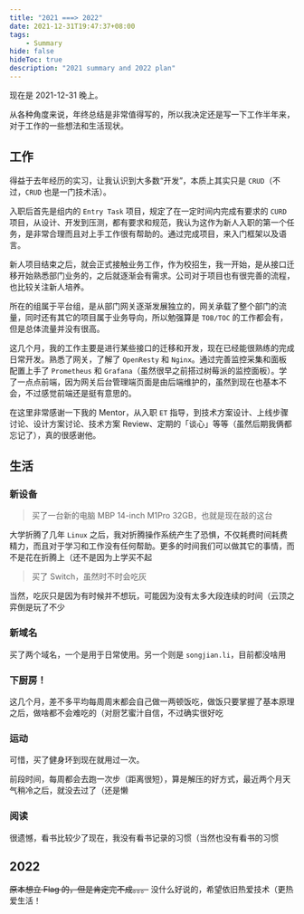 ```yaml
---
title: "2021 ===> 2022"
date: 2021-12-31T19:47:37+08:00
tags:
    - Summary
hide: false
hideToc: true
description: "2021 summary and 2022 plan"
---
```


现在是 2021-12-31 晚上。

从各种角度来说，年终总结是非常值得写的，所以我决定还是写一下工作半年来，对于工作的一些想法和生活现状。

## 工作

得益于去年经历的实习，让我认识到大多数“开发”，本质上其实只是 `CRUD`（不过，`CRUD` 也是一门技术活）。

入职后首先是组内的 `Entry Task` 项目，规定了在一定时间内完成有要求的 `CURD` 项目，从设计、开发到压测，都有要求和规范，我认为这作为新人入职的第一个任务，是非常合理而且对上手工作很有帮助的。通过完成项目，来入门框架以及语言。

新人项目结束之后，就会正式接触业务工作，作为校招生，我一开始，是从接口迁移开始熟悉部门业务的，之后就逐渐会有需求。公司对于项目也有很完善的流程，也比较关注新人培养。

所在的组属于平台组，是从部门网关逐渐发展独立的，网关承载了整个部门的流量，同时还有其它的项目属于业务导向，所以勉强算是 `TOB/TOC` 的工作都会有，但是总体流量并没有很高。

这几个月，我的工作主要是进行某些接口的迁移和开发，现在已经能很熟练的完成日常开发。熟悉了网关，了解了 `OpenResty` 和 `Nginx`。通过完善监控采集和面板配置上手了 `Prometheus` 和 `Grafana`（虽然很早之前搭过树莓派的监控面板）。学了一点点前端，因为网关后台管理端页面是由后端维护的，虽然到现在也基本不会，不过感觉前端还是挺有意思的。

在这里非常感谢一下我的 Mentor，从入职 `ET` 指导，到技术方案设计、上线步骤讨论、设计方案讨论、技术方案 Review、定期的「谈心」等等（虽然后期我俩都忘记了），真的很感谢他。
## 生活

### 新设备
> 买了一台新的电脑 MBP 14-inch M1Pro 32GB，也就是现在敲的这台

大学折腾了几年 `Linux` 之后，我对折腾操作系统产生了恐惧，不仅耗费时间耗费精力，而且对于学习和工作没有任何帮助。更多的时间我们可以做其它的事情，而不是花在折腾上（还不是因为上学买不起

> 买了 Switch，虽然时不时会吃灰

当然，吃灰只是因为有时候并不想玩，可能因为没有太多大段连续的时间（云顶之弈倒是玩了不少

### 新域名

买了两个域名，一个是用于日常使用。另一个则是 `songjian.li`，目前都没啥用

### 下厨房！

这几个月，差不多平均每周周末都会自己做一两顿饭吃，做饭只要掌握了基本原理之后，做啥都不会难吃的（对厨艺蜜汁自信，不过确实很好吃

### 运动

可惜，买了健身环到现在就用过一次。

前段时间，每周都会去跑一次步（距离很短），算是解压的好方式，最近两个月天气稍冷之后，就没去过了（还是懒

### 阅读

很遗憾，看书比较少了现在，我没有看书记录的习惯（当然也没有看书的习惯

## 2022

~~原本想立 Flag 的，但是肯定完不成。。。~~
没什么好说的，希望依旧热爱技术（更热爱生活！